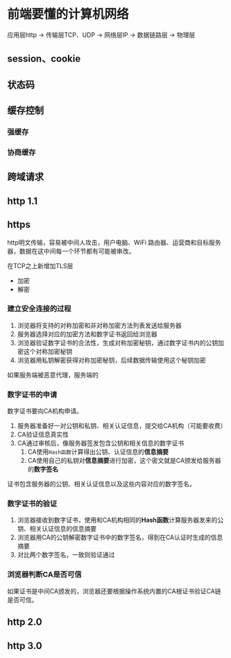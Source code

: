 # 前端要懂的计算机网络
应用层http -> 传输层TCP、UDP -> 网络层IP -> 数据链路层 -> 物理层

## session、cookie

## 状态码

## 缓存控制
### 强缓存

### 协商缓存

## 跨域请求

## http 1.1

## https
http明文传输，容易被中间人攻击，用户电脑、WiFi 路由器、运营商和目标服务器，数据在这中间每一个环节都有可能被串改。

在TCP之上新增加TLS层
* 加密
* 解密

### 建立安全连接的过程
1. 浏览器将支持的对称加密和非对称加密方法列表发送给服务器
2. 服务器选择对应的加密方法和数字证书返回给浏览器
3. 浏览器验证数字证书的合法性，生成对称加密秘钥，通过数字证书内的公钥加密这个对称加密秘钥
4. 浏览器用私钥解密获得对称加密秘钥，后续数据传输使用这个秘钥加密

如果服务端被恶意代理，服务端的

### 数字证书的申请
数字证书要向CA机构申请。
1. 服务器准备好一对公钥和私钥、相关认证信息，提交给CA机构（可能要收费）
2. CA验证信息真实性
3. CA通过审核后，像服务器签发包含公钥和相关信息的数字证书
   1. CA使用`Hash函数`计算得出公钥、认证信息的**信息摘要**
   2. CA使用自己的私钥对**信息摘要**进行加密，这个密文就是CA颁发给服务器的**数字签名**

证书包含服务器的公钥、相关认证信息以及这些内容对应的数字签名。

### 数字证书的验证
1. 浏览器接收到数字证书，使用和CA机构相同的**Hash函数**计算服务器发来的公钥、相关认证信息的信息摘要
2. 浏览器用CA的公钥解密数字证书中的数字签名，得到在CA认证时生成的信息摘要
3. 对比两个数字签名，一致则验证通过

### 浏览器判断CA是否可信
如果证书是中间CA颁发的，浏览器还要根据操作系统内置的CA根证书验证CA链是否可信。

## http 2.0

## http 3.0

